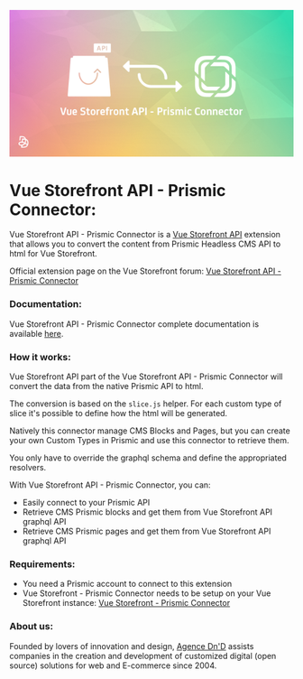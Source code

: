 ![Vue Storefront API - Prismic Connector](doc/img/vue-storefront-api-prismic-connector-logo.png)

# Vue Storefront API - Prismic Connector:

Vue Storefront API - Prismic Connector is a [Vue Storefront API](https://github.com/DivanteLtd/vue-storefront-api) extension that allows you to convert the content from Prismic Headless CMS API to html for Vue Storefront.

Official extension page on the Vue Storefront forum: [Vue Storefront API - Prismic Connector](https://forum.vuestorefront.io/t/prismic-connector/160)

### Documentation:

Vue Storefront API - Prismic Connector complete documentation is available [here](doc/summary.md).

### How it works:

Vue Storefront API part of the Vue Storefront API - Prismic Connector will convert the data from the native Prismic API to html.

The conversion is based on the `slice.js` helper. For each custom type of slice it's possible to define how the html will be generated.

Natively this connector manage CMS Blocks and Pages, but you can create your own Custom Types in Prismic and use this connector to retrieve them. 

You only have to override the graphql schema and define the appropriated resolvers.

With Vue Storefront API - Prismic Connector, you can:
* Easily connect to your Prismic API
* Retrieve CMS Prismic blocks and get them from Vue Storefront API graphql API
* Retrieve CMS Prismic pages and get them from Vue Storefront API graphql API

### Requirements:

* You need a Prismic account to connect to this extension
* Vue Storefront - Prismic Connector needs to be setup on your Vue Storefront instance: [Vue Storefront - Prismic Connector](https://github.com/Agence-DnD/vue-storefront-prismic-connector)

### About us:

Founded by lovers of innovation and design, [Agence Dn'D](https://www.dnd.fr) assists companies in the creation and development of customized digital (open source) solutions for web and E-commerce since 2004.
